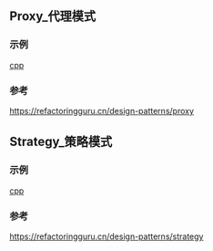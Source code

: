 ## Proxy_代理模式

### 示例
[cpp](Proxy_代理模式/cpp/main.cc)

### 参考
https://refactoringguru.cn/design-patterns/proxy

## Strategy_策略模式

### 示例
[cpp](Strategy_策略模式/cpp/main.cc)

### 参考
https://refactoringguru.cn/design-patterns/strategy